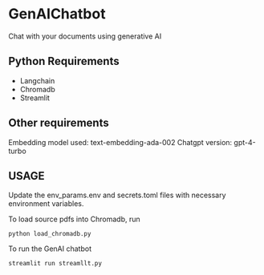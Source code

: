 # GenAIChatbot
Chat with your documents using generative AI

## Python Requirements
- Langchain
- Chromadb
- Streamlit

## Other requirements
Embedding model used: text-embedding-ada-002
Chatgpt version: gpt-4-turbo

## USAGE
Update the env_params.env and secrets.toml files with necessary environment variables.

To load source pdfs into Chromadb, run
```
python load_chromadb.py
```
To run the GenAI chatbot
```
streamlit run streamllt.py
